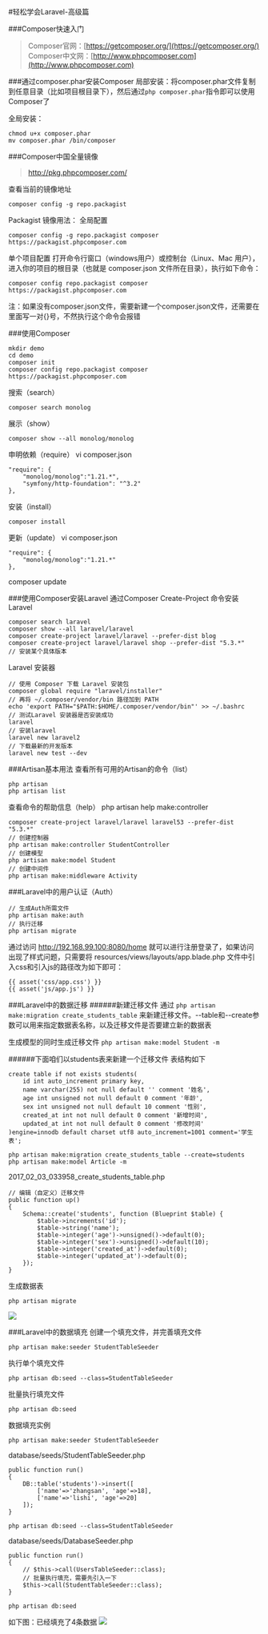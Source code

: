 #轻松学会Laravel-高级篇

###Composer快速入门
>Composer官网：[https://getcomposer.org/](https://getcomposer.org/)  
>Composer中文网：[http://www.phpcomposer.com](http://www.phpcomposer.com)

###通过composer.phar安装Composer
局部安装：将composer.phar文件复制到任意目录（比如项目根目录下），然后通过`php composer.phar`指令即可以使用Composer了

全局安装：
```
chmod u+x composer.phar
mv composer.phar /bin/composer
```

###Composer中国全量镜像
>http://pkg.phpcomposer.com/

查看当前的镜像地址
```
composer config -g repo.packagist
```

Packagist 镜像用法：
全局配置
```
composer config -g repo.packagist composer https://packagist.phpcomposer.com
```

单个项目配置
打开命令行窗口（windows用户）或控制台（Linux、Mac 用户），进入你的项目的根目录（也就是 composer.json 文件所在目录），执行如下命令：
```
composer config repo.packagist composer https://packagist.phpcomposer.com
```
注：如果没有composer.json文件，需要新建一个composer.json文件，还需要在里面写一对{}号，不然执行这个命令会报错

###使用Composer
```
mkdir demo
cd demo
composer init
composer config repo.packagist composer https://packagist.phpcomposer.com
```

搜索（search）
```
composer search monolog
```

展示（show）
```
composer show --all monolog/monolog
```

申明依赖（require）
vi composer.json
```
"require": {
    "monolog/monolog":"1.21.*",
    "symfony/http-foundation": "^3.2"
},
```

安装（install）
```
composer install
```

更新（update）
vi composer.json
```
"require": {
    "monolog/monolog":"1.21.*"
},
```
composer update

###使用Composer安装Laravel
通过Composer Create-Project 命令安装 Laravel
```
composer search laravel
composer show --all laravel/laravel
composer create-project laravel/laravel --prefer-dist blog
composer create-project laravel/laravel shop --prefer-dist "5.3.*"		// 安装某个具体版本
```

Laravel 安装器
```
// 使用 Composer 下载 Laravel 安装包
composer global require "laravel/installer"
// 再将 ~/.composer/vendor/bin 路径加到 PATH
echo 'export PATH="$PATH:$HOME/.composer/vendor/bin"' >> ~/.bashrc
// 测试Laravel 安装器是否安装成功
laravel
// 安装laravel
laravel new laravel2
// 下载最新的开发版本
laravel new test --dev
```

###Artisan基本用法
查看所有可用的Artisan的命令（list）
```
php artisan
php artisan list
```

查看命令的帮助信息（help）
php artisan help make:controller

```
composer create-project laravel/laravel laravel53 --prefer-dist "5.3.*"
// 创建控制器
php artisan make:controller StudentController
// 创建模型
php artisan make:model Student
// 创建中间件
php artisan make:middleware Activity
```

###Laravel中的用户认证（Auth）
```
// 生成Auth所需文件
php artisan make:auth
// 执行迁移
php artisan migrate
```
通过访问 http://192.168.99.100:8080/home 就可以进行注册登录了，如果访问出现了样式问题，只需要将 resources/views/layouts/app.blade.php 文件中引入css和引入js的路径改为如下即可：
```
{{ asset('css/app.css') }}
{{ asset('js/app.js') }}
```

###Laravel中的数据迁移
######新建迁移文件
通过 `php artisan make:migration create_students_table` 来新建迁移文件。--table和--create参数可以用来指定数据表名称，以及迁移文件是否要建立新的数据表

生成模型的同时生成迁移文件 `php artisan make:model Student -m`

######下面咱们以students表来新建一个迁移文件
表结构如下
```
create table if not exists students(
	id int auto_increment primary key,
    name varchar(255) not null default '' comment '姓名',
    age int unsigned not null default 0 comment '年龄',
    sex int unsigned not null default 10 comment '性别',
    created_at int not null default 0 comment '新增时间',
    updated_at int not null default 0 comment '修改时间'
)engine=innodb default charset utf8 auto_increment=1001 comment='学生表';
```

```
php artisan make:migration create_students_table --create=students
php artisan make:model Article -m
```

2017_02_03_033958_create_students_table.php
```
// 编辑（自定义）迁移文件
public function up()
{
    Schema::create('students', function (Blueprint $table) {
        $table->increments('id');
        $table->string('name');
        $table->integer('age')->unsigned()->default(0);
        $table->integer('sex')->unsigned()->default(10);
        $table->integer('created_at')->default(0);
        $table->integer('updated_at')->default(0);
    });
}
```

生成数据表
```
php artisan migrate
```
![](image/screenshot_1486093918968.png)

###Laravel中的数据填充
创建一个填充文件，并完善填充文件
```
php artisan make:seeder StudentTableSeeder
```

执行单个填充文件
```
php artisan db:seed --class=StudentTableSeeder
```

批量执行填充文件
```
php artisan db:seed
```

数据填充实例
```
php artisan make:seeder StudentTableSeeder
```

database/seeds/StudentTableSeeder.php
```
public function run()
{
    DB::table('students')->insert([
    	['name'=>'zhangsan', 'age'=>18],
    	['name'=>'lishi', 'age'=>20]
    ]);
}
```

```
php artisan db:seed --class=StudentTableSeeder
```

database/seeds/DatabaseSeeder.php
```
public function run()
{
    // $this->call(UsersTableSeeder::class);
    // 批量执行填充，需要先引入一下
    $this->call(StudentTableSeeder::class);
}
```

```
php artisan db:seed
```

如下图：已经填充了4条数据
![](image/screenshot_1486652322614.png)



